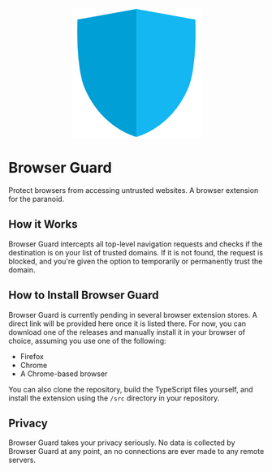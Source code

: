 <p align="center">
  <img width="256" height="256" src="/src/art/browser-guard-256.png" alt="Browser Guard Logo">
</p>

# Browser Guard
Protect browsers from accessing untrusted websites. A browser extension for the paranoid.

## How it Works
Browser Guard intercepts all top-level navigation requests and checks if the destination is on your list of trusted domains. If it is not found, the request is blocked, and you're given the option to temporarily or permanently trust the domain.

## How to Install Browser Guard
Browser Guard is currently pending in several browser extension stores. A direct link will be provided here once it is listed there. For now, you can download one of the releases and manually install it in your browser of choice, assuming you use one of the following:
 - Firefox
 - Chrome
 - A Chrome-based browser

You can also clone the repository, build the TypeScript files yourself, and install the extension using the `/src` directory in your repository.

## Privacy
Browser Guard takes your privacy seriously. No data is collected by Browser Guard at any point, an no connections are ever made to any remote servers.